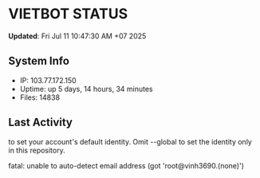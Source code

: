 # VIETBOT STATUS
**Updated**: Fri Jul 11 10:47:30 AM +07 2025

## System Info
- IP: 103.77.172.150
- Uptime: up 5 days, 14 hours, 34 minutes
- Files: 14838

## Last Activity

to set your account's default identity.
Omit --global to set the identity only in this repository.

fatal: unable to auto-detect email address (got 'root@vinh3690.(none)')
